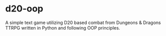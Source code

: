 # d20-oop
A simple text game utilizing D20 based combat from Dungeons &amp; Dragons TTRPG written in Python and following OOP principles.
